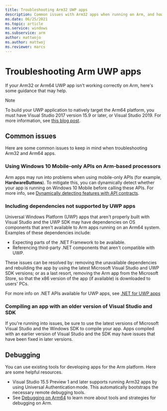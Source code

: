 ```yaml
---
title: Troubleshooting Arm32 UWP apps
description: Common issues with Arm32 apps when running on Arm, and how to fix them.
ms.date: 06/25/2021
ms.topic: article
ms.service: windows
ms.subservice: arm
author: mattwojo
ms.author: mattwoj
ms.reviewer: marcs
---
```


# Troubleshooting Arm UWP apps

If your Arm32 or Arm64 UWP app isn't working correctly on Arm, here's some guidance that may help.

>[!NOTE]
> To build your UWP application to natively target the Arm64 platform, you must have Visual Studio 2017 version 15.9 or later, or Visual Studio 2019. For more information, see [this blog post](https://blogs.windows.com/buildingapps/2018/11/15/official-support-for-windows-10-on-arm-development).

## Common issues

Here are some common issues to keep in mind when troubleshooting Arm32 and Arm64 apps.

### Using Windows 10 Mobile-only APIs on Arm-based processors

Arm apps may run into problems when using mobile-only APIs (for example, **HardwareButtons**). To mitigate this, you can dynamically detect whether your app is running on Windows 10 Mobile before calling these APIs. For more info, see [Dynamically detecting features with API contracts](/windows/uwp/debug-test-perf/version-adaptive-apps#api-contracts).

### Including dependencies not supported by UWP apps

Universal Windows Platform (UWP) apps that aren't properly built with Visual Studio and the UWP SDK may have dependencies on OS components that aren't available to Arm apps running on an Arm64 system. Examples of these dependencies include:

- Expecting parts of the .NET Framework to be available.
- Referencing third-party .NET components that aren't compatible with UWP.

These issues can be resolved by: removing the unavailable dependencies and rebuilding the app by using the latest Microsoft Visual Studio and UWP SDK versions; or as a last resort, removing the Arm app from the Microsoft Store, so that the x86 version of the app (if available) is downloaded to users' PCs.

For more info on .NET APIs available for UWP apps, see [.NET for UWP apps](/dotnet/api/index?view=dotnet-uwp-10.0&preserve-view=true)

### Compiling an app with an older version of Visual Studio and SDK

If you're running into issues, be sure to use the latest versions of Microsoft Visual Studio and the Windows SDK to compile your app. Apps compiled with an earlier version of Visual Studio and the SDK may have issues that have been fixed in later versions.

## Debugging

You can use existing tools for developing apps for the Arm platform. Here are some helpful resources.

- Visual Studio 15.5 Preview 1 and later supports running Arm32 apps by using Universal Authentication mode. This automatically bootstraps the necessary remote debugging tools.
- See [Debugging on Arm64](/windows-hardware/drivers/debugger/debugging-arm64) to learn more about tools and strategies for debugging on Arm.
